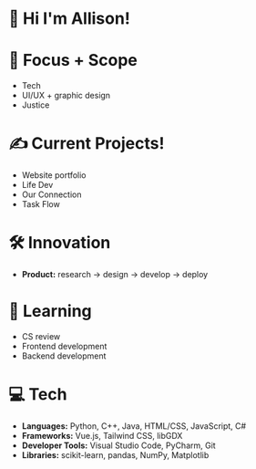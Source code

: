 # 💌 Hi I'm Allison!

# 🌱 Focus + Scope
- Tech
- UI/UX + graphic design
- Justice

# ✍️ Current Projects!
- Website portfolio
- Life Dev
- Our Connection
- Task Flow

# 🛠️ Innovation
- **Product:** research → design → develop → deploy

# 📖 Learning
- CS review
- Frontend development
- Backend development<br>

# 💻 **Tech**
- **Languages:** Python, C++, Java, HTML/CSS, JavaScript, C#
- **Frameworks:** Vue.js, Tailwind CSS, libGDX
- **Developer Tools:** Visual Studio Code, PyCharm, Git
- **Libraries:** scikit-learn, pandas, NumPy, Matplotlib

<!---
allison-pham/allison-pham is a ✨ special ✨ repository because its `README.md` (this file) appears on your GitHub profile.
You can click the Preview link to take a look at your changes.

  ![Stats](https://github-readme-stats.vercel.app/api/top-langs/?username=allison-pham&layout=compact&theme=dark&langs_count=4)

<p align="left"> 
    <a href="https://www.python.org" target="_blank"> <img src="https://github.com/allison-pham/allison-pham/blob/main/python.png" alt="python" width="40" height="40"/> </a>
</p>
--->

